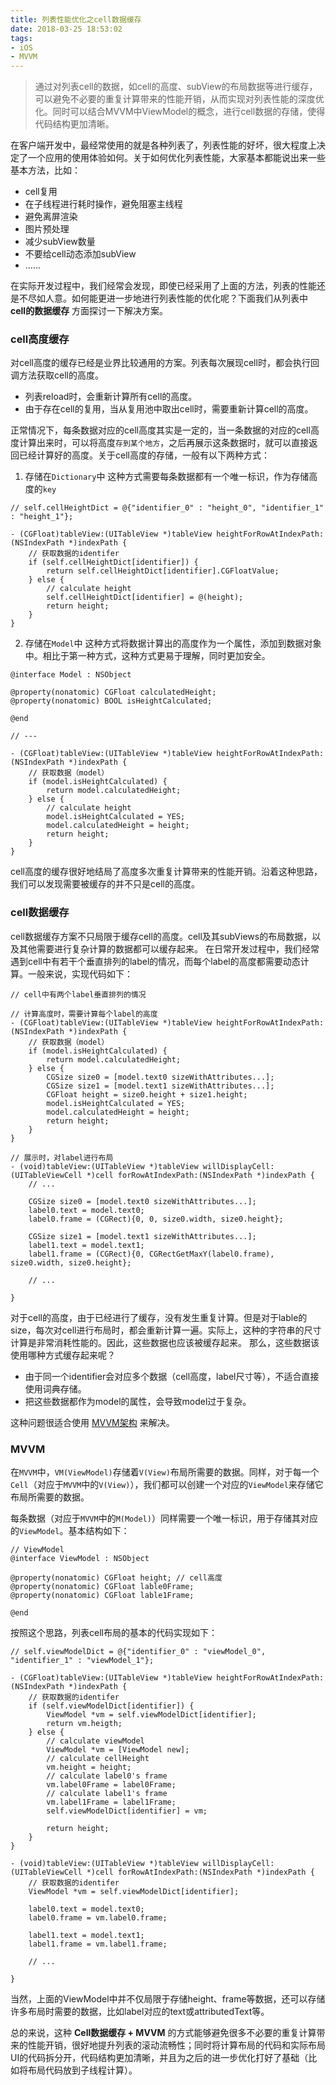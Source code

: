 ```yaml
---
title: 列表性能优化之cell数据缓存
date: 2018-03-25 18:53:02
tags:
- iOS
- MVVM
---
```


> 通过对列表cell的数据，如cell的高度、subView的布局数据等进行缓存，可以避免不必要的重复计算带来的性能开销，从而实现对列表性能的深度优化。同时可以结合MVVM中ViewModel的概念，进行cell数据的存储，使得代码结构更加清晰。

在客户端开发中，最经常使用的就是各种列表了，列表性能的好坏，很大程度上决定了一个应用的使用体验如何。关于如何优化列表性能，大家基本都能说出来一些基本方法，比如：

- cell复用
- 在子线程进行耗时操作，避免阻塞主线程
- 避免离屏渲染
- 图片预处理
- 减少subView数量
- 不要给cell动态添加subView
- ......

在实际开发过程中，我们经常会发现，即使已经采用了上面的方法，列表的性能还是不尽如人意。如何能更进一步地进行列表性能的优化呢？下面我们从列表中 __cell的数据缓存__ 方面探讨一下解决方案。

### cell高度缓存

对cell高度的缓存已经是业界比较通用的方案。列表每次展现cell时，都会执行回调方法获取cell的高度。

- 列表reload时，会重新计算所有cell的高度。
- 由于存在cell的复用，当从复用池中取出cell时，需要重新计算cell的高度。

正常情况下，每条数据对应的cell高度其实是一定的，当一条数据的对应的cell高度计算出来时，可以将高度`存到某个地方`，之后再展示这条数据时，就可以直接返回已经计算好的高度。关于cell高度的存储，一般有以下两种方式：

1. 存储在`Dictionary`中
这种方式需要每条数据都有一个唯一标识，作为存储高度的`key`

```objc
// self.cellHeightDict = @{"identifier_0" : "height_0", "identifier_1" : "height_1"};

- (CGFloat)tableView:(UITableView *)tableView heightForRowAtIndexPath:(NSIndexPath *)indexPath {
    // 获取数据的identifer
    if (self.cellHeightDict[identifier]) {
        return self.cellHeightDict[identifier].CGFloatValue;
    } else {
        // calculate height
        self.cellHeightDict[identifier] = @(height);
        return height;
    }
}
```

2. 存储在`Model`中
这种方式将数据计算出的高度作为一个属性，添加到数据对象中。相比于第一种方式，这种方式更易于理解，同时更加安全。

```objc
@interface Model : NSObject

@property(nonatomic) CGFloat calculatedHeight;
@property(nonatomic) BOOL isHeightCalculated;

@end

// ---

- (CGFloat)tableView:(UITableView *)tableView heightForRowAtIndexPath:(NSIndexPath *)indexPath {
    // 获取数据（model）
    if (model.isHeightCalculated) {
        return model.calculatedHeight;
    } else {
        // calculate height
        model.isHeightCalculated = YES;
        model.calculatedHeight = height;
        return height;
    }
}
```

cell高度的缓存很好地结局了高度多次重复计算带来的性能开销。沿着这种思路，我们可以发现需要被缓存的并不只是cell的高度。

### cell数据缓存
cell数据缓存方案不只局限于缓存cell的高度。cell及其subViews的布局数据，以及其他需要进行复杂计算的数据都可以缓存起来。
在日常开发过程中，我们经常遇到cell中有若干个垂直排列的label的情况，而每个label的高度都需要动态计算。一般来说，实现代码如下：

```objc
// cell中有两个label垂直排列的情况

// 计算高度时，需要计算每个label的高度
- (CGFloat)tableView:(UITableView *)tableView heightForRowAtIndexPath:(NSIndexPath *)indexPath {
    // 获取数据（model）
    if (model.isHeightCalculated) {
        return model.calculatedHeight;
    } else {
        CGSize size0 = [model.text0 sizeWithAttributes...];
        CGSize size1 = [model.text1 sizeWithAttributes...];
        CGFloat height = size0.height + size1.height;
        model.isHeightCalculated = YES;
        model.calculatedHeight = height;
        return height;
    }
}

// 展示时，对label进行布局
- (void)tableView:(UITableView *)tableView willDisplayCell:(UITableViewCell *)cell forRowAtIndexPath:(NSIndexPath *)indexPath {
    // ...

    CGSize size0 = [model.text0 sizeWithAttributes...];
    label0.text = model.text0;
    label0.frame = (CGRect){0, 0, size0.width, size0.height};

    CGSize size1 = [model.text1 sizeWithAttributes...];
    label1.text = model.text1;
    label1.frame = (CGRect){0, CGRectGetMaxY(label0.frame), size0.width, size0.height};

    // ...

}

```

对于cell的高度，由于已经进行了缓存，没有发生重复计算。但是对于lable的size，每次对cell进行布局时，都会重新计算一遍。实际上，这种的字符串的尺寸计算是非常消耗性能的。因此，这些数据也应该被缓存起来。
那么，这些数据该使用哪种方式缓存起来呢？

- 由于同一个identifier会对应多个数据（cell高度，label尺寸等），不适合直接使用词典存储。
- 把这些数据都作为model的属性，会导致model过于复杂。

这种问题很适合使用 [MVVM架构](https://en.wikipedia.org/wiki/Model%E2%80%93view%E2%80%93viewmodel) 来解决。


### MVVM
在`MVVM`中，`VM(ViewModel)`存储着`V(View)`布局所需要的数据。同样，对于每一个`Cell`（对应于`MVVM`中的`V(View)`），我们都可以创建一个对应的`ViewModel`来存储它布局所需要的数据。

每条数据（对应于`MVVM`中的`M(Model)`）同样需要一个唯一标识，用于存储其对应的`ViewModel`。基本结构如下：

```objc
// ViewModel
@interface ViewModel : NSObject

@property(nonatomic) CGFloat height; // cell高度
@property(nonatomic) CGFloat lable0Frame;
@property(nonatomic) CGFloat lable1Frame;

@end
```

按照这个思路，列表cell布局的基本的代码实现如下：

```objc
// self.viewModelDict = @{"identifier_0" : "viewModel_0", "identifier_1" : "viewModel_1"};

- (CGFloat)tableView:(UITableView *)tableView heightForRowAtIndexPath:(NSIndexPath *)indexPath {
    // 获取数据的identifer
    if (self.viewModelDict[identifier]) {
        ViewModel *vm = self.viewModelDict[identifier];
        return vm.heigth;
    } else {
        // calculate viewModel
        ViewModel *vm = [ViewModel new];
        // calculate cellHeight
        vm.height = height;
        // calculate label0's frame
        vm.label0Frame = label0Frame;
        // calculate label1's frame
        vm.label1Frame = label1Frame;
        self.viewModelDict[identifier] = vm;

        return height;
    }
}

- (void)tableView:(UITableView *)tableView willDisplayCell:(UITableViewCell *)cell forRowAtIndexPath:(NSIndexPath *)indexPath {
    // 获取数据的identifer
    ViewModel *vm = self.viewModelDict[identifier];

    label0.text = model.text0;
    label0.frame = vm.label0.frame;

    label1.text = model.text1;
    label1.frame = vm.label1.frame;

    // ...

}

```

当然，上面的ViewModel中并不仅局限于存储height、frame等数据，还可以存储许多布局时需要的数据，比如label对应的text或attributedText等。

总的来说，这种 __Cell数据缓存 + MVVM__ 的方式能够避免很多不必要的重复计算带来的性能开销，很好地提升列表的滚动流畅性；同时将计算布局的代码和实际布局UI的代码拆分开，代码结构更加清晰，并且为之后的进一步优化打好了基础（比如将布局代码放到子线程计算）。

<div id="container"></div>
<link rel="stylesheet" href="https://imsun.github.io/gitment/style/default.css">
<script src="https://imsun.github.io/gitment/dist/gitment.browser.js"></script>
<script>
  var gitment = new Gitment({
    id: 'location.href', // 可选。默认为 location.href
    owner: 'jerrychu', // 可以是你的GitHub用户名，也可以是github id
    repo: 'jerrychu.github.io',
    oauth: {
      client_id: '2820df553658e8bf2ed9',
      client_secret: 'c08951159957d795f7e1ec43cecc5b85fa954178',
    },
  })
  gitment.render('container')
</script>